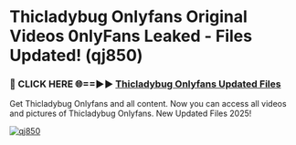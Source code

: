 # Thicladybug Onlyfans Original Videos 0nlyFans Leaked - Files Updated! (qj850)

<h3>🔴 CLICK HERE 🌐==►► <a href="https://tinyurl.com/ehrbuxhb" rel="nofollow">Thicladybug Onlyfans Updated Files</a></h3>

Get Thicladybug Onlyfans and all content. Now you can access all videos and pictures of Thicladybug Onlyfans. New Updated Files 2025!

[![qj850](https://i.imgur.com/lVYEuWS.gif)](https://tinyurl.com/ehrbuxhb)
